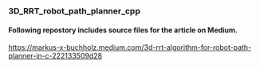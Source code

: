 ### 3D_RRT_robot_path_planner_cpp

#### Following repostory includes source files for the article on Medium.

https://markus-x-buchholz.medium.com/3d-rrt-algorithm-for-robot-path-planner-in-c-222133509d28
